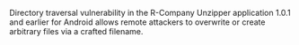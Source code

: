 Directory traversal vulnerability in the R-Company Unzipper application 1.0.1 and earlier for Android allows remote attackers to overwrite or create arbitrary files via a crafted filename.